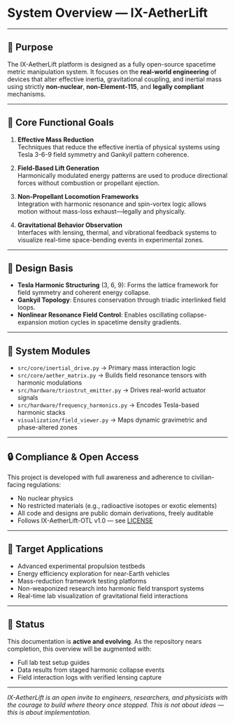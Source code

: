 # System Overview — IX-AetherLift

---

## 🌌 Purpose

The IX-AetherLift platform is designed as a fully open-source spacetime metric manipulation system. It focuses on the **real-world engineering** of devices that alter effective inertia, gravitational coupling, and inertial mass using strictly **non-nuclear**, **non-Element-115**, and **legally compliant** mechanisms.

---

## 🧰 Core Functional Goals

1. **Effective Mass Reduction**  
   Techniques that reduce the effective inertia of physical systems using Tesla 3-6-9 field symmetry and Gankyil pattern coherence.

2. **Field-Based Lift Generation**  
   Harmonically modulated energy patterns are used to produce directional forces without combustion or propellant ejection.

3. **Non-Propellant Locomotion Frameworks**  
   Integration with harmonic resonance and spin-vortex logic allows motion without mass-loss exhaust—legally and physically.

4. **Gravitational Behavior Observation**  
   Interfaces with lensing, thermal, and vibrational feedback systems to visualize real-time space-bending events in experimental zones.

---

## 🧬 Design Basis

- **Tesla Harmonic Structuring** (3, 6, 9): Forms the lattice framework for field symmetry and coherent energy collapse.
- **Gankyil Topology**: Ensures conservation through triadic interlinked field loops.
- **Nonlinear Resonance Field Control**: Enables oscillating collapse-expansion motion cycles in spacetime density gradients.

---

## 🔬 System Modules

- `src/core/inertial_drive.py` → Primary mass interaction logic
- `src/core/aether_matrix.py` → Builds field resonance tensors with harmonic modulations
- `src/hardware/triostrut_emitter.py` → Drives real-world actuator signals
- `src/hardware/frequency_harmonics.py` → Encodes Tesla-based harmonic stacks
- `visualization/field_viewer.py` → Maps dynamic gravimetric and phase-altered zones

---

## 🔒 Compliance & Open Access

This project is developed with full awareness and adherence to civilian-facing regulations:

- No nuclear physics
- No restricted materials (e.g., radioactive isotopes or exotic elements)
- All code and designs are public domain derivations, freely auditable
- Follows IX-AetherLift-OTL v1.0 — see [LICENSE](../LICENSE)

---

## 🎯 Target Applications

- Advanced experimental propulsion testbeds
- Energy efficiency exploration for near-Earth vehicles
- Mass-reduction framework testing platforms
- Non-weaponized research into harmonic field transport systems
- Real-time lab visualization of gravitational field interactions

---

## 📎 Status

This documentation is **active and evolving**. As the repository nears completion, this overview will be augmented with:

- Full lab test setup guides
- Data results from staged harmonic collapse events
- Field interaction logs with verified lensing capture

---

*IX-AetherLift is an open invite to engineers, researchers, and physicists with the courage to build where theory once stopped. This is not about ideas — this is about implementation.*

